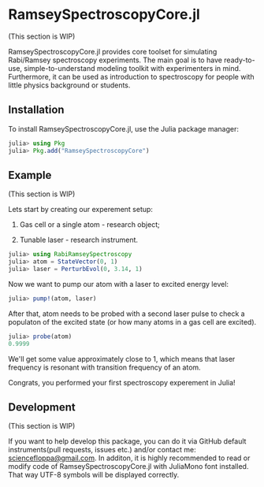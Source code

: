 # RamseySpectroscopyCore.jl

(This section is WIP)

RamseySpectroscopyCore.jl provides core toolset for simulating Rabi/Ramsey spectroscopy experiments.
The main goal is to have ready-to-use, simple-to-understand modeling toolkit with experimenters in mind.
Furthermore, it can be used as introduction to spectroscopy for people with little physics background or
students.

## Installation

To install RamseySpectroscopyCore.jl, use the Julia package manager:

```julia
julia> using Pkg
julia> Pkg.add("RamseySpectroscopyCore")
```

## Example

(This section is WIP)

Lets start by creating our experement setup:

1. Gas cell or a single atom - research object;

2. Tunable laser - research instrument.

```julia
julia> using RabiRamseySpectroscopy
julia> atom = StateVector(0, 1)
julia> laser = PerturbEvol(0, 3.14, 1)
```

Now we want to pump our atom with a laser to excited energy level:

```julia
julia> pump!(atom, laser)
```

After that, atom needs to be probed with a second laser pulse to check a populaton of the excited
state (or how many atoms in a gas cell are excited).

```julia
julia> probe(atom)
0.9999
```
We'll get some value approximately close to 1, which means that laser frequency is resonant with
transition frequency of an atom.

Congrats, you performed your first spectroscopy experement in Julia!

## Development

(This section is WIP)

If you want to help develop this package, you can do it via GitHub default instruments(pull requests,
issues etc.) and/or contact me: sciencefloppa@gmail.com. In additon, it is highly recommended to read or
modify code of RamseySpectroscopyCore.jl with JuliaMono font installed. That way UTF-8 symbols will be
displayed correctly.
